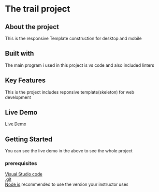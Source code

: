 
# The trail project
## About the project
This is the responsive Template construction for desktop and mobile  
## Built with 
The main program i used in this project is vs code and also included linters
## Key Features
This is the project includes reponsive template(skeleton) for web development 
## Live Demo
[Live Demo](https://lemibk.github.io/Frist/)

## Getting Started
You can see the live demo in the above to see the whole project
### prerequisites
[Visual Studio code ](https://code.visualstudio.com/download) <br /> 
[.git](https://git-scm.com/downloads) <br /> 
[Node js](https://nodejs.org/en/download/current) recommended to use the version your instructor uses




